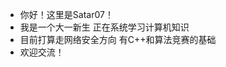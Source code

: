 - 你好！这里是Satar07！
- 我是一个大一新生 正在系统学习计算机知识
- 目前打算走网络安全方向 有C++和算法竞赛的基础
- 欢迎交流！

<!---
Satar07/Satar07 is a ✨ special ✨ repository because its `README.md` (this file) appears on your GitHub profile.
You can click the Preview link to take a look at your changes.
--->
